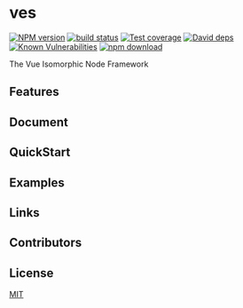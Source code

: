 # ves

[![NPM version][npm-image]][npm-url]
[![build status][travis-image]][travis-url]
[![Test coverage][codecov-image]][codecov-url]
[![David deps][david-image]][david-url]
[![Known Vulnerabilities][snyk-image]][snyk-url]
[![npm download][download-image]][download-url]

[npm-image]: https://img.shields.io/npm/v/ves.svg?style=flat-square
[npm-url]: https://npmjs.org/package/ves
[travis-image]: https://img.shields.io/travis/hubcarl/ves.svg?style=flat-square
[travis-url]: https://travis-ci.org/hubcarl/ves
[codecov-image]: https://img.shields.io/codecov/c/github/hubcarl/ves.svg?style=flat-square
[codecov-url]: https://codecov.io/github/hubcarl/ves?branch=master
[david-image]: https://img.shields.io/david/hubcarl/ves.svg?style=flat-square
[david-url]: https://david-dm.org/hubcarl/ves
[snyk-image]: https://snyk.io/test/npm/ves/badge.svg?style=flat-square
[snyk-url]: https://snyk.io/test/npm/ves
[download-image]: https://img.shields.io/npm/dm/ves.svg?style=flat-square
[download-url]: https://npmjs.org/package/ves

The Vue Isomorphic Node Framework

## Features

## Document

## QuickStart

## Examples

## Links

## Contributors

## License

[MIT](LICENSE)
